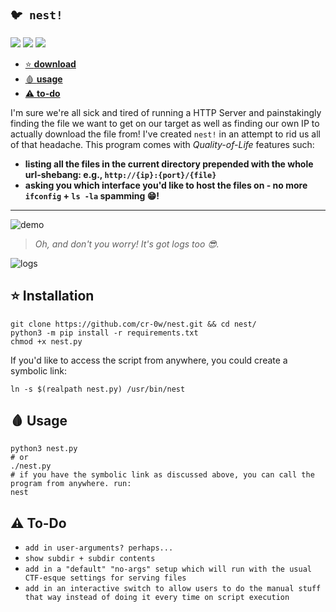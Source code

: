 `🐦 nest!`
---
<img src='https://img.shields.io/badge/Kali_Linux-557C94?style=for-the-badge&logo=kali-linux&logoColor=white'/> <img src='https://img.shields.io/badge/NeoVim-%2357A143.svg?&style=for-the-badge&logo=neovim&logoColor=white'/> <img src ='https://img.shields.io/badge/Python-FFD43B?style=for-the-badge&logo=python&logoColor=blue'/>

- [⭐ **download**](https://github.com/cr-0w/nest#-installation)
- [🩸 **usage**](https://github.com/cr-0w/nest#-usage)
- [⚠️ **to-do**](https://github.com/cr-0w/nest#-to-do)

I'm sure we're all sick and tired of running a HTTP Server and painstakingly finding the file we want to get on our target as well as finding our own IP to actually download the file from! I've created `nest!` in an attempt to rid us all of that headache. This program comes with _Quality-of-Life_ features such:

- **listing all the files in the current directory prepended with the whole url-shebang: e.g., `http://{ip}:{port}/{file}`**
- **asking you which interface you'd like to host the files on - no more `ifconfig` + `ls -la` spamming 😁!**
---
![demo](https://github.com/cr-0w/nest/blob/main/demo/server.gif)

> _Oh, and don't you worry! It's got logs too 😎._

![logs](https://github.com/cr-0w/nest/blob/main/demo/log.png)

## ⭐ Installation
```
git clone https://github.com/cr-0w/nest.git && cd nest/
python3 -m pip install -r requirements.txt
chmod +x nest.py
```
If you'd like to access the script from anywhere, you could create a symbolic link:
```
ln -s $(realpath nest.py) /usr/bin/nest
```
## 🩸 Usage 
```
python3 nest.py 
# or 
./nest.py
# if you have the symbolic link as discussed above, you can call the program from anywhere. run:
nest
```
## ⚠️ To-Do 
- `add in user-arguments? perhaps...` 
- `show subdir + subdir contents`
- `add in a "default" "no-args" setup which will run with the usual CTF-esque settings for serving files`
- `add in an interactive switch to allow users to do the manual stuff that way instead of doing it every time on script execution`
